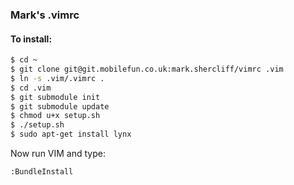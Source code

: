 ### Mark's .vimrc

#### To install:

```bash
$ cd ~
$ git clone git@git.mobilefun.co.uk:mark.shercliff/vimrc .vim
$ ln -s .vim/.vimrc .
$ cd .vim
$ git submodule init
$ git submodule update
$ chmod u+x setup.sh
$ ./setup.sh
$ sudo apt-get install lynx
````

Now run VIM and type:

```bash
:BundleInstall
```
